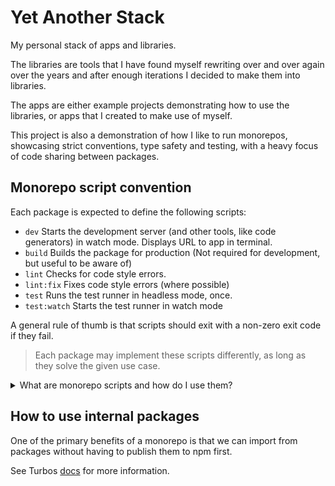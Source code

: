 # Yet Another Stack

My personal stack of apps and libraries.

The libraries are tools that I have found myself rewriting over and over again over the years
and after enough iterations I decided to make them into libraries.

The apps are either example projects demonstrating how to use the libraries,
or apps that I created to make use of myself.

This project is also a demonstration of how I like to run monorepos,
showcasing strict conventions, type safety and testing,
with a heavy focus of code sharing between packages.

## Monorepo script convention

Each package is expected to define the following scripts:

- `dev` Starts the development server (and other tools, like code generators) in watch mode. Displays URL to app in terminal.
- `build` Builds the package for production (Not required for development, but useful to be aware of)
- `lint` Checks for code style errors.
- `lint:fix` Fixes code style errors (where possible)
- `test` Runs the test runner in headless mode, once.
- `test:watch` Starts the test runner in watch mode

A general rule of thumb is that scripts should exit with a non-zero exit code if they fail.

> Each package may implement these scripts differently, as long as they solve the given use case.

<details>
<summary>
What are monorepo scripts and how do I use them?
</summary>

> While we have separate folders for `apps` and `packages`,
> mentions of "package" below is referring to both.

The only difference between monorepo scripts and regular npm scripts is convention:

In the [root package.json](package.json), we define scripts just like a regular node project.
The difference is that these scripts in turn trigger a monorepo CLI (in our case [turbo](https://turbo.build/))
that run each script for all packages while automatically providing various developer experience improvements.

How you run scripts is a matter of preference. You can do any of the following:

- Run `pnpm <script>` in the root of the monorepo to run the given script for all packages.
- Run `pnpm --filter <package> <script>` in the root of the monorepo to run the given script for a specific package.
- Run `pnpm <script>` in the root of a package to run the given script for that package.

</details>

## How to use internal packages

One of the primary benefits of a monorepo is that we can import from packages without having to publish them to npm first.

See Turbos [docs](https://turbo.build/repo/docs/handbook/sharing-code/internal-packages) for more information.
